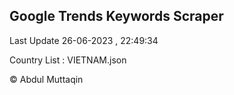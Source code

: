 

## Google Trends Keywords Scraper 
 
Last Update 26-06-2023 , 22:49:34

Country List :
VIETNAM.json



© Abdul Muttaqin 
